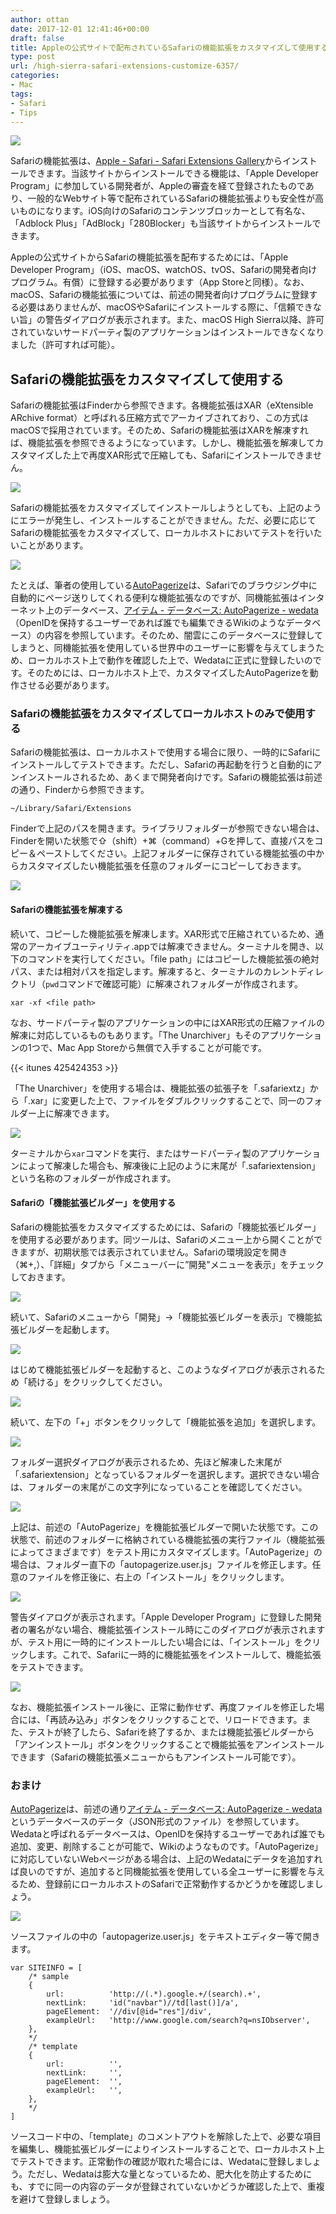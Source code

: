 ```yaml
---
author: ottan
date: 2017-12-01 12:41:46+00:00
draft: false
title: Appleの公式サイトで配布されているSafariの機能拡張をカスタマイズして使用する方法
type: post
url: /high-sierra-safari-extensions-customize-6357/
categories:
- Mac
tags:
- Safari
- Tips
---
```


![](/images/2017/11/171130-5a1ffe25a72a2.jpg)

Safariの機能拡張は、[Apple - Safari - Safari Extensions Gallery](https://safari-extensions.apple.com/)からインストールできます。当該サイトからインストールできる機能は、「Apple Developer Program」に参加している開発者が、Appleの審査を経て登録されたものであり、一般的なWebサイト等で配布されているSafariの機能拡張よりも安全性が高いものになります。iOS向けのSafariのコンテンツブロッカーとして有名な、「Adblock Plus」「AdBlock」「280Blocker」も当該サイトからインストールできます。

Appleの公式サイトからSafariの機能拡張を配布するためには、「Apple Developer Program」（iOS、macOS、watchOS、tvOS、Safariの開発者向けプログラム。有償）に登録する必要があります（App Storeと同様）。なお、macOS、Safariの機能拡張については、前述の開発者向けプログラムに登録する必要はありませんが、macOSやSafariにインストールする際に、「信頼できない旨」の警告ダイアログが表示されます。また、macOS High Sierra以降、許可されていないサードパーティ製のアプリケーションはインストールできなくなりました（許可すれば可能）。

## Safariの機能拡張をカスタマイズして使用する

Safariの機能拡張はFinderから参照できます。各機能拡張はXAR（eXtensible ARchive format）と呼ばれる圧縮方式でアーカイブされており、この方式はmacOSで採用されています。そのため、Safariの機能拡張はXARを解凍すれば、機能拡張を参照できるようになっています。しかし、機能拡張を解凍してカスタマイズした上で再度XAR形式で圧縮しても、Safariにインストールできません。

![](/images/2017/12/171201-5a21456aacbb3.png)

Safariの機能拡張をカスタマイズしてインストールしようとしても、上記のようにエラーが発生し、インストールすることができません。ただ、必要に応じてSafariの機能拡張をカスタマイズして、ローカルホストにおいてテストを行いたいことがあります。

![](/images/2017/12/171201-5a2143623eb80.png)

たとえば、筆者の使用している[AutoPagerize](http://autopagerize.net/)は、Safariでのブラウジング中に自動的にページ送りしてくれる便利な機能拡張なのですが、同機能拡張はインターネット上のデータベース、[アイテム - データベース: AutoPagerize - wedata](http://wedata.net/databases/AutoPagerize/items)（OpenIDを保持するユーザーであれば誰でも編集できるWikiのようなデータベース）の内容を参照しています。そのため、闇雲にこのデータベースに登録してしまうと、同機能拡張を使用している世界中のユーザーに影響を与えてしまうため、ローカルホスト上で動作を確認した上で、Wedataに正式に登録したいのです。そのためには、ローカルホスト上で、カスタマイズしたAutoPagerizeを動作させる必要があります。

### Safariの機能拡張をカスタマイズしてローカルホストのみで使用する

Safariの機能拡張は、ローカルホストで使用する場合に限り、一時的にSafariにインストールしてテストできます。ただし、Safariの再起動を行うと自動的にアンインストールされるため、あくまで開発者向けです。Safariの機能拡張は前述の通り、Finderから参照できます。

    ~/Library/Safari/Extensions

Finderで上記のパスを開きます。ライブラリフォルダーが参照できない場合は、Finderを開いた状態で⇧（shift）+⌘（command）+Gを押して、直接パスをコピー＆ペーストしてください。上記フォルダーに保存されている機能拡張の中からカスタマイズしたい機能拡張を任意のフォルダーにコピーしておきます。

![](/images/2017/11/171130-5a1ffe644f390.png)

#### Safariの機能拡張を解凍する

続いて、コピーした機能拡張を解凍します。XAR形式で圧縮されているため、通常のアーカイブユーティリティ.appでは解凍できません。ターミナルを開き、以下のコマンドを実行してください。「file path」にはコピーした機能拡張の絶対パス、または相対パスを指定します。解凍すると、ターミナルのカレントディレクトリ（`pwd`コマンドで確認可能）に解凍されフォルダーが作成されます。

    xar -xf <file path>

なお、サードパーティ製のアプリケーションの中にはXAR形式の圧縮ファイルの解凍に対応しているものもあります。「The Unarchiver」もそのアプリケーションの1つで、Mac App Storeから無償で入手することが可能です。

{{< itunes 425424353 >}}

「The Unarchiver」を使用する場合は、機能拡張の拡張子を「.safariextz」から「.xar」に変更した上で、ファイルをダブルクリックすることで、同一のフォルダー上に解凍できます。

![](/images/2017/11/171130-5a2000533e33b.png)

ターミナルから`xar`コマンドを実行、またはサードパーティ製のアプリケーションによって解凍した場合も、解凍後に上記のように末尾が「.safariextension」という名称のフォルダーが作成されます。

#### Safariの「機能拡張ビルダー」を使用する

Safariの機能拡張をカスタマイズするためには、Safariの「機能拡張ビルダー」を使用する必要があります。同ツールは、Safariのメニュー上から開くことができますが、初期状態では表示されていません。Safariの環境設定を開き（⌘+,）、「詳細」タブから「メニューバーに”開発"メニューを表示」をチェックしておきます。

![](/images/2017/11/171130-5a1ffe3c94ae2.png)

続いて、Safariのメニューから「開発」→「機能拡張ビルダーを表示」で機能拡張ビルダーを起動します。

![](/images/2017/11/171130-5a20000460a03.png)

はじめて機能拡張ビルダーを起動すると、このようなダイアログが表示されるため「続ける」をクリックしてください。

![](/images/2017/11/171130-5a2000812c858.png)

続いて、左下の「+」ボタンをクリックして「機能拡張を追加」を選択します。

![](/images/2017/11/171130-5a2000b4b1fbb.png)

フォルダー選択ダイアログが表示されるため、先ほど解凍した末尾が「.safariextension」となっているフォルダーを選択します。選択できない場合は、フォルダーの末尾がこの文字列になっていることを確認してください。

![](/images/2017/11/171130-5a2000f2aa5cc.png)

上記は、前述の「AutoPagerize」を機能拡張ビルダーで開いた状態です。この状態で、前述のフォルダーに格納されている機能拡張の実行ファイル（機能拡張によってさまざまです）をテスト用にカスタマイズします。「AutoPagerize」の場合は、フォルダー直下の「autopagerize.user.js」ファイルを修正します。任意のファイルを修正後に、右上の「インストール」をクリックします。

![](/images/2017/11/171130-5a200111c0ebc.png)

警告ダイアログが表示されます。「Apple Developer Program」に登録した開発者の署名がない場合、機能拡張インストール時にこのダイアログが表示されますが、テスト用に一時的にインストールしたい場合には、「インストール」をクリックします。これで、Safariに一時的に機能拡張をインストールして、機能拡張をテストできます。

![](/images/2017/11/171130-5a200131ed73f.png)

なお、機能拡張インストール後に、正常に動作せず、再度ファイルを修正した場合には、「再読み込み」ボタンをクリックすることで、リロードできます。また、テストが終了したら、Safariを終了するか、または機能拡張ビルダーから「アンインストール」ボタンをクリックすることで機能拡張をアンインストールできます（Safariの機能拡張メニューからもアンインストール可能です）。

### おまけ

[AutoPagerize](http://autopagerize.net/)は、前述の通り[アイテム - データベース: AutoPagerize - wedata](http://wedata.net/databases/AutoPagerize/items)というデータベースのデータ（JSON形式のファイル）を参照しています。Wedataと呼ばれるデータベースは、OpenIDを保持するユーザーであれば誰でも追加、変更、削除することが可能で、Wikiのようなものです。「AutoPagerize」に対応していないWebページがある場合は、上記のWedataにデータを追加すれば良いのですが、追加すると同機能拡張を使用している全ユーザーに影響を与えるため、登録前にローカルホストのSafariで正常動作するかどうかを確認しましょう。

![](/images/2017/11/171130-5a200153b529b.png)

ソースファイルの中の「autopagerize.user.js」をテキストエディター等で開きます。

    var SITEINFO = [
        /* sample
        {
            url:          'http://(.*).google.+/(search).+',
            nextLink:     'id("navbar")//td[last()]/a',
            pageElement:  '//div[@id="res"]/div',
            exampleUrl:   'http://www.google.com/search?q=nsIObserver',
        },
        */
        /* template
        {
            url:          '',
            nextLink:     '',
            pageElement:  '',
            exampleUrl:   '',
        },
        */
    ]

ソースコード中の、「template」のコメントアウトを解除した上で、必要な項目を編集し、機能拡張ビルダーによりインストールすることで、ローカルホスト上でテストできます。正常動作の確認が取れた場合には、Wedataに登録しましょう。ただし、Wedataは膨大な量となっているため、肥大化を防止するためにも、すでに同一の内容のデータが登録されていないかどうか確認した上で、重複を避けて登録しましょう。
